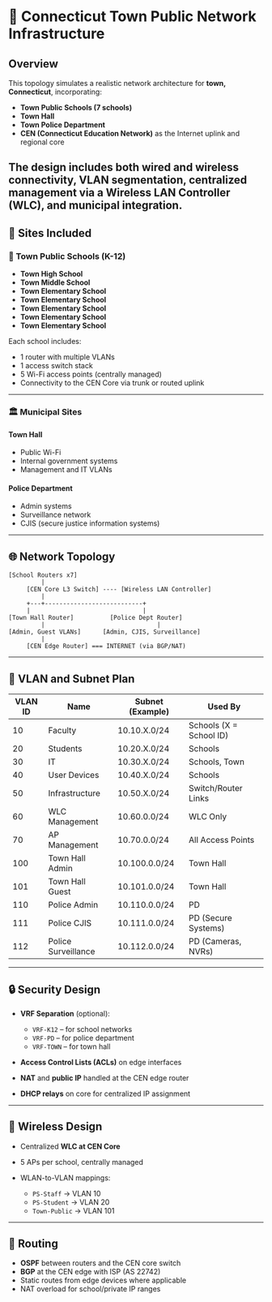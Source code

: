 # 📡 Connecticut Town Public Network Infrastructure

## Overview

This topology simulates a realistic network architecture for **town, Connecticut**, incorporating:

* **Town Public Schools (7 schools)**
* **Town Hall**
* **Town Police Department**
* **CEN (Connecticut Education Network)** as the Internet uplink and regional core

The design includes both **wired and wireless connectivity**, **VLAN segmentation**, centralized management via a **Wireless LAN Controller (WLC)**, and municipal integration.
---

## 🏫 Sites Included

### 📘 Town Public Schools (K-12)

* **Town High School**
* **Town Middle School**
* **Town Elementary School**
* **Town Elementary School**
* **Town Elementary School**
* **Town Elementary School**
* **Town Elementary School**

Each school includes:

* 1 router with multiple VLANs
* 1 access switch stack
* 5 Wi-Fi access points (centrally managed)
* Connectivity to the CEN Core via trunk or routed uplink

---

### 🏛️ Municipal Sites

#### Town Hall

* Public Wi-Fi
* Internal government systems
* Management and IT VLANs

#### Police Department

* Admin systems
* Surveillance network
* CJIS (secure justice information systems)

---

## 🌐 Network Topology

```
[School Routers x7]
         |
     [CEN Core L3 Switch] ---- [Wireless LAN Controller]
         |
     +---+---------------------------+
     |                               |
[Town Hall Router]          [Police Dept Router]
         |                               |
[Admin, Guest VLANs]      [Admin, CJIS, Surveillance]
         |
     [CEN Edge Router] === INTERNET (via BGP/NAT)
```
---

## 🧱 VLAN and Subnet Plan

| VLAN ID | Name                | Subnet (Example) | Used By                 |
| ------- | ------------------- | ---------------- | ----------------------- |
| 10      | Faculty             | 10.10.X.0/24     | Schools (X = School ID) |
| 20      | Students            | 10.20.X.0/24     | Schools                 |
| 30      | IT                  | 10.30.X.0/24     | Schools, Town           |
| 40      | User Devices        | 10.40.X.0/24     | Schools                 |
| 50      | Infrastructure      | 10.50.X.0/24     | Switch/Router Links     |
| 60      | WLC Management      | 10.60.0.0/24     | WLC Only                |
| 70      | AP Management       | 10.70.0.0/24     | All Access Points       |
| 100     | Town Hall Admin     | 10.100.0.0/24    | Town Hall               |
| 101     | Town Hall Guest     | 10.101.0.0/24    | Town Hall               |
| 110     | Police Admin        | 10.110.0.0/24    | PD                      |
| 111     | Police CJIS         | 10.111.0.0/24    | PD (Secure Systems)     |
| 112     | Police Surveillance | 10.112.0.0/24    | PD (Cameras, NVRs)      |

---

## 🔒 Security Design

* **VRF Separation** (optional):

  * `VRF-K12` – for school networks
  * `VRF-PD` – for police department
  * `VRF-TOWN` – for town hall
* **Access Control Lists (ACLs)** on edge interfaces
* **NAT** and **public IP** handled at the CEN edge router
* **DHCP relays** on core for centralized IP assignment

---

## 📶 Wireless Design

* Centralized **WLC at CEN Core**
* 5 APs per school, centrally managed
* WLAN-to-VLAN mappings:
  
  * `PS-Staff` → VLAN 10
  * `PS-Student` → VLAN 20
  * `Town-Public` → VLAN 101
---

## 🔁 Routing

* **OSPF** between routers and the CEN core switch
* **BGP** at the CEN edge with ISP (AS 22742)
* Static routes from edge devices where applicable
* NAT overload for school/private IP ranges
